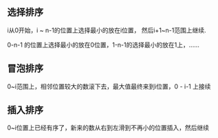 ## 选择排序
i从0开始，i ~ n-1的位置上选择最小的放在i位置， 
然后i+1~n-1范围上继续.

0-n-1 的位置上选择最小的放在0位置，1-n-1的选择最小的放在1上，……


## 冒泡排序
0~i范围上，相邻位置较大的数滚下去，最大值最终来到i位置，0 - i-1 上接续



## 插入排序
0~i位置上已经有序了，新来的数从右到左滑到不再小的位置插入，然后继续